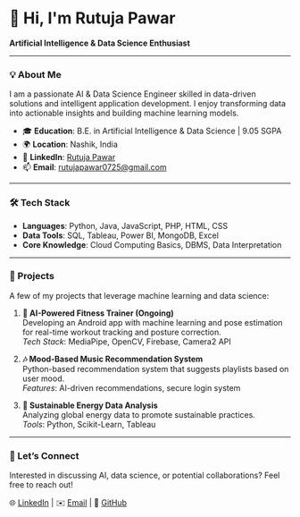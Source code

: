 # 👋 Hi, I'm **Rutuja Pawar**  
**Artificial Intelligence & Data Science Enthusiast**

---

### 💡 About Me
I am a passionate AI & Data Science Engineer skilled in data-driven solutions and intelligent application development. I enjoy transforming data into actionable insights and building machine learning models.

- 🎓 **Education**: B.E. in Artificial Intelligence & Data Science | 9.05 SGPA  
- 🌍 **Location**: Nashik, India  
- 💼 **LinkedIn**: [Rutuja Pawar](https://www.linkedin.com/in/rutuja-pawar-232248212/)  
- 📫 **Email**: [rutujapawar0725@gmail.com](mailto:rutujapawar0725@gmail.com)  

---

### 🛠️ Tech Stack
- **Languages**: Python, Java, JavaScript, PHP, HTML, CSS  
- **Data Tools**: SQL, Tableau, Power BI, MongoDB, Excel  
- **Core Knowledge**: Cloud Computing Basics, DBMS, Data Interpretation  

---

### 🚀 Projects
A few of my projects that leverage machine learning and data science:

1. **🤖 AI-Powered Fitness Trainer (Ongoing)**  
   Developing an Android app with machine learning and pose estimation for real-time workout tracking and posture correction.  
   *Tech Stack*: MediaPipe, OpenCV, Firebase, Camera2 API

2. **🎶 Mood-Based Music Recommendation System**  
   Python-based recommendation system that suggests playlists based on user mood.  
   *Features*: AI-driven recommendations, secure login system

3. **🌱 Sustainable Energy Data Analysis**  
   Analyzing global energy data to promote sustainable practices.  
   *Tools*: Python, Scikit-Learn, Tableau  

---

### 🔗 Let’s Connect
Interested in discussing AI, data science, or potential collaborations? Feel free to reach out!

🌐 [LinkedIn](https://www.linkedin.com/in/rutuja-pawar-232248212/) | ✉️ [Email](mailto:rutujapawar0725@gmail.com) | 🌟 [GitHub](https://github.com/rutu-0725)  


